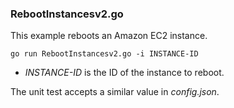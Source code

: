 ### RebootInstancesv2.go

This example reboots an Amazon EC2 instance.

`go run RebootInstancesv2.go -i INSTANCE-ID`

- _INSTANCE-ID_ is the ID of the instance to reboot.

The unit test accepts a similar value in _config.json_.
